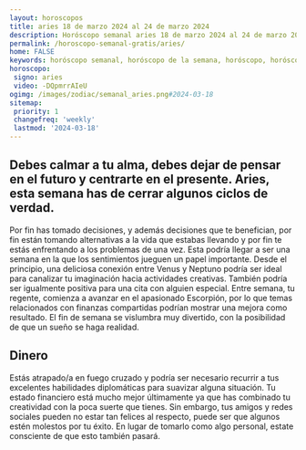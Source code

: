 ```yaml
---
layout: horoscopos
title: aries 18 de marzo 2024 al 24 de marzo 2024 
description: Horóscopo semanal aries 18 de marzo 2024 al 24 de marzo 2024. Debes calmar a tu alma, debes dejar de pensar en el futuro y centrarte en el presente. Aries, esta semana has de cerrar algunos ciclos de verdad.
permalink: /horoscopo-semanal-gratis/aries/
home: FALSE
keywords: horóscopo semanal, horóscopo de la semana, horóscopo, horóscopo gratis,horóscopos, horóscopo esperanza gracia, horoscopos aries la semana, horóscopos gratis, Tarot, Astrologia, Zodíaco, aries, horoscopo gratis, semanal
horoscopo:
 signo: aries
 video: -DQpmrrAIeU
ogimg: /images/zodiac/semanal_aries.png#2024-03-18
sitemap:
 priority: 1
 changefreq: 'weekly'
 lastmod: '2024-03-18'
---
```




## Debes calmar a tu alma, debes dejar de pensar en el futuro y centrarte en el presente. Aries, esta semana has de cerrar algunos ciclos de verdad.

Por fin has tomado decisiones, y además decisiones que te benefician, 
por fin están tomando alternativas a la vida que estabas llevando y por fin te estás enfrentando a los problemas de una vez.
Esta podría llegar a ser una semana en la que los sentimientos jueguen un papel importante. Desde el principio, una deliciosa conexión entre Venus y Neptuno podría ser ideal para canalizar tu imaginación hacia actividades creativas. También podría ser igualmente positiva para una cita con alguien especial. Entre semana, tu regente, comienza a avanzar en el apasionado Escorpión, por lo que temas relacionados con finanzas compartidas podrían mostrar una mejora como resultado. El fin de semana se vislumbra muy divertido, con la posibilidad de que un sueño se haga realidad.

## Dinero

Estás atrapado/a en fuego cruzado y podría ser necesario recurrir a tus excelentes habilidades diplomáticas para suavizar alguna situación. Tu estado financiero está mucho mejor últimamente ya que has combinado tu  creatividad con la poca suerte que tienes. Sin embargo, tus amigos y redes sociales  pueden no estar tan felices al respecto, puede ser que algunos estén molestos por tu éxito. En lugar de tomarlo como algo personal, estate consciente de que esto también pasará.